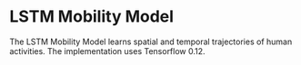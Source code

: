 # LSTM Mobility Model

The LSTM Mobility Model learns spatial and temporal trajectories of human activities. The implementation uses Tensorflow 0.12. 

